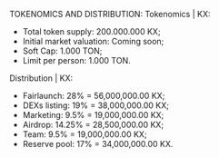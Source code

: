 TOKENOMICS AND DISTRIBUTION:
Tokenomics | KX:
- Total token supply: 200.000.000 KX;
- Initial market valuation: Coming soon;
- Soft Cap: 1.000 TON;
- Limit per person: 1.000 TON.

Distribution | KX:
- Fairlaunch: 28% = 56,000,000.00 KX;
- DEXs listing: 19% = 38,000,000.00 KX;
- Marketing: 9.5% = 19,000,000.00 KX;
- Airdrop: 14.25% = 28,500,000.00 KX;
- Team: 9.5% = 19,000,000.00 KX;
- Reserve pool: 17% = 34,000,000.00 KX.
